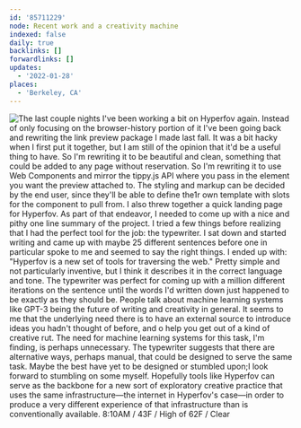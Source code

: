 ```yaml
---
id: '85711229'
node: Recent work and a creativity machine
indexed: false
daily: true
backlinks: []
forwardlinks: []
updates:
  - '2022-01-28'
places:
  - 'Berkeley, CA'
---
```

![The last couple nights I've been working a bit on Hyperfov again. Instead of only focusing on the browser-history portion of it I've been going back and rewriting the link preview package I made last fall. It was a bit hacky when I first put it together, but I am still of the opinion that it'd be a useful thing to have. So I'm rewriting it to be beautiful and clean, something that could be added to any page without reservation. So I'm rewriting it to use Web Components and mirror the tippy.js API where you pass in the element you want the preview attached to. The styling and markup can be decided by the end user, since they'll be able to define the1r own template with slots for the component to pull from. I also threw together a quick landing page for Hyperfov. As part of that endeavor, I needed to come up with a nice and pithy one line summary of the project. I tried a few things before realizing that I had the perfect tool for the job: the typewriter. I sat down and started writing and came up with maybe 25 different sentences before one in particular spoke to me and seemed to say the right things. I ended up with: "Hyperfov is a new set of tools for traversing the web." Pretty simple and not particularly inventive, but I think it describes it in the correct language and tone. The typewriter was perfect for coming up with a million different iterations on the sentence until the words I'd written down just happened to be exactly as they should be. People talk about machine learning systems like GPT-3 being the future of writing and creativity in general. It seems to me that the underlying need there is to have an external source to introduce ideas you hadn't thought of before, and o help you get out of a kind of creative rut. The need for machine learning systems for this task, I'm finding, is perhaps unnecessary. The typewriter suggests that there are alternative ways, perhaps manual, that could be designed to serve the same task. Maybe the best have yet to be designed or stumbled upon;I look forward to stumbling on some myself. Hopefully tools like Hyperfov can serve as the backbone for a new sort of exploratory creative practice that uses the same infrastructure—the internet in Hyperfov's case—in order to produce a very different experience of that infrastructure than is conventionally available. 8:10AM / 43F / High of 62F / Clear](images/85711229/mCORAHcxcF-daily.webp "")
